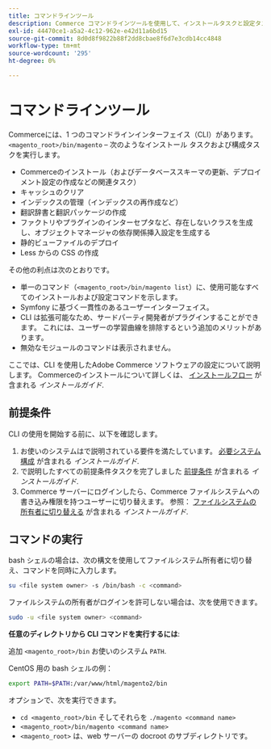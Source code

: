 ```yaml
---
title: コマンドラインツール
description: Commerce コマンドラインツールを使用して、インストールタスクと設定タスクを実行します。
exl-id: 44470ce1-a5a2-4c12-962e-e42d11a6bd15
source-git-commit: 8d0d8f9822b88f2dd8cbae8f6d7e3cdb14cc4848
workflow-type: tm+mt
source-wordcount: '295'
ht-degree: 0%

---
```


# コマンドラインツール

Commerceには、1 つのコマンドラインインターフェイス（CLI）があります。`<magento_root>/bin/magento` – 次のようなインストール タスクおよび構成タスクを実行します。

- Commerceのインストール（およびデータベーススキーマの更新、デプロイメント設定の作成などの関連タスク）
- キャッシュのクリア
- インデックスの管理（インデックスの再作成など）
- 翻訳辞書と翻訳パッケージの作成
- ファクトリやプラグインのインターセプタなど、存在しないクラスを生成し、オブジェクトマネージャの依存関係挿入設定を生成する
- 静的ビューファイルのデプロイ
- Less からの CSS の作成

その他の利点は次のとおりです。

- 単一のコマンド（`<magento_root>/bin/magento list`）に、使用可能なすべてのインストールおよび設定コマンドを示します。
- Symfony に基づく一貫性のあるユーザーインターフェイス。
- CLI は拡張可能なため、サードパーティ開発者がプラグインすることができます。 これには、ユーザーの学習曲線を排除するという追加のメリットがあります。
- 無効なモジュールのコマンドは表示されません。

ここでは、CLI を使用したAdobe Commerce ソフトウェアの設定について説明します。 Commerceのインストールについて詳しくは、 [インストールフロー](../../installation/overview.md) が含まれる _インストールガイド_.

## 前提条件

CLI の使用を開始する前に、以下を確認します。

1. お使いのシステムはで説明されている要件を満たしています。 [必要システム構成](../../installation/system-requirements.md) が含まれる _インストールガイド_.
1. で説明したすべての前提条件タスクを完了しました [前提条件](../../installation/prerequisites/overview.md) が含まれる _インストールガイド_.
1. Commerce サーバーにログインしたら、Commerce ファイルシステムへの書き込み権限を持つユーザーに切り替えます。 参照： [ファイルシステムの所有者に切り替える](../../installation/prerequisites/file-system/overview.md) が含まれる _インストールガイド_.

## コマンドの実行

bash シェルの場合は、次の構文を使用してファイルシステム所有者に切り替え、コマンドを同時に入力します。

```bash
su <file system owner> -s /bin/bash -c <command>
```

ファイルシステムの所有者がログインを許可しない場合は、次を使用できます。

```bash
sudo -u <file system owner> <command>
```

**任意のディレクトリから CLI コマンドを実行するには**:

追加 `<magento_root>/bin` お使いのシステム `PATH`.

CentOS 用の bash シェルの例：

```bash
export PATH=$PATH:/var/www/html/magento2/bin
```

オプションで、次を実行できます。

- `cd <magento_root>/bin` そしてそれらを `./magento <command name>`
- `<magento_root>/bin/magento <command name>`
- `<magento_root>` は、web サーバーの docroot のサブディレクトリです。
